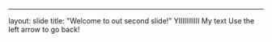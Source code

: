 
---
layout: slide
title: "Welcome to out second slide!"
YIIIIIIIIIII
My text
Use the left arrow to go back!
